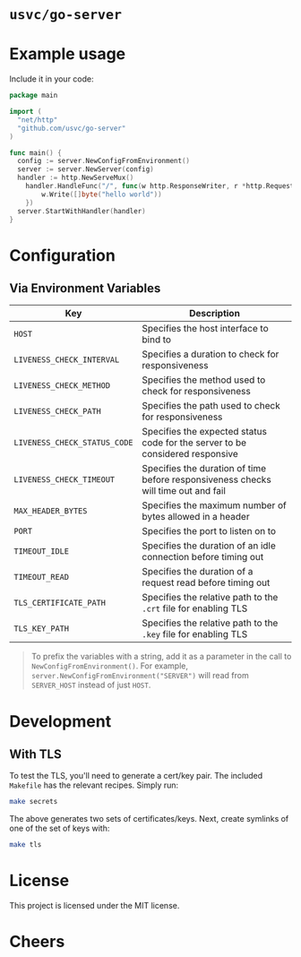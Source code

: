 # `usvc/go-server`

# Example usage

Include it in your code:

```go
package main

import (
  "net/http"
  "github.com/usvc/go-server"
)

func main() {
  config := server.NewConfigFromEnvironment()
  server := server.NewServer(config)
  handler := http.NewServeMux()
	handler.HandleFunc("/", func(w http.ResponseWriter, r *http.Request) {
		w.Write([]byte("hello world"))
	})
  server.StartWithHandler(handler)
}

```

# Configuration

## Via Environment Variables

| Key | Description |
| --- | --- |
| `HOST` | Specifies the host interface to bind to |
| `LIVENESS_CHECK_INTERVAL` | Specifies a duration to check for responsiveness |
| `LIVENESS_CHECK_METHOD` | Specifies the method used to check for responsiveness |
| `LIVENESS_CHECK_PATH` | Specifies the path used to check for responsiveness |
| `LIVENESS_CHECK_STATUS_CODE` | Specifies the expected status code for the server to be considered responsive|
| `LIVENESS_CHECK_TIMEOUT` | Specifies the duration of time before responsiveness checks will time out and fail |
| `MAX_HEADER_BYTES` | Specifies the maximum number of bytes allowed in a header |
| `PORT` | Specifies the port to listen on to |
| `TIMEOUT_IDLE` | Specifies the duration of an idle connection before timing out |
| `TIMEOUT_READ` | Specifies the duration of a request read before timing out |
| `TLS_CERTIFICATE_PATH` | Specifies the relative path to the `.crt` file for enabling TLS |
| `TLS_KEY_PATH` | Specifies the relative path to the `.key` file for enabling TLS |

> To prefix the variables with a string, add it as a parameter in the call to `NewConfigFromEnvironment()`. For example, `server.NewConfigFromEnvironment("SERVER")` will read from `SERVER_HOST` instead of just `HOST`.

# Development

## With TLS
To test the TLS, you'll need to generate a cert/key pair. The included `Makefile` has the relevant recipes. Simply run:

```sh
make secrets
```

The above generates two sets of certificates/keys. Next, create symlinks of one of the set of keys with:

```sh
make tls
```

# License
This project is licensed under the MIT license.

# Cheers